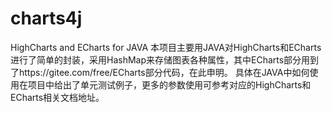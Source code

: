 # charts4j
HighCharts and ECharts for JAVA
本项目主要用JAVA对HighCharts和ECharts进行了简单的封装，采用HashMap来存储图表各种属性，其中ECharts部分用到了https://gitee.com/free/ECharts部分代码，在此申明。
具体在JAVA中如何使用在项目中给出了单元测试例子，更多的参数使用可参考对应的HighCharts和ECharts相关文档地址。
